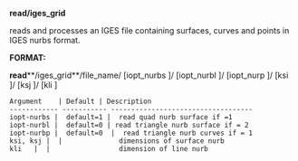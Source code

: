  **read/iges\_grid**

  reads and processes an IGES file containing surfaces, curves and
  points in IGES nurbs format.

 **FORMAT:**

  **read****/iges\_grid**/file\_name/
[iopt\_nurbs
]/
[iopt\_nurbl
]/
[iopt\_nurp
]/
[ksi
]/
[ksj
]/
[kli
]

    
    Argument    | Default | Description
    ------------ ----------- -----------------------------------
    iopt-nurbs |  default=1 |  read quad nurb surface if =1
    iopt-nurbl |  default=0 | read triangle nurb surface if = 2
    iopt-nurbp |  default=0  |  read triangle nurb curves if = 1
    ksi, ksj |  |              dimensions of surface nurb
    kli   |  |                 dimension of line nurb
 
